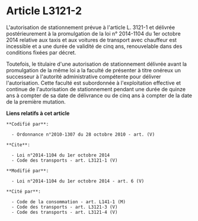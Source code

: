 # Article L3121-2

L'autorisation de stationnement prévue à l'article L. 3121-1 et délivrée postérieurement à la promulgation de la loi n°
2014-1104 du 1er octobre 2014 relative aux taxis et aux voitures de transport avec chauffeur est incessible et a une durée de
validité de cinq ans, renouvelable dans des conditions fixées par décret. 

Toutefois, le titulaire d'une autorisation de stationnement délivrée avant la promulgation de la même loi a la faculté de
présenter à titre onéreux un successeur à l'autorité administrative compétente pour délivrer l'autorisation. Cette faculté
est subordonnée à l'exploitation effective et continue de l'autorisation de stationnement pendant une durée de quinze ans à
compter de sa date de délivrance ou de cinq ans à compter de la date de la première mutation.

**Liens relatifs à cet article**

	**Codifié par**:

	  - Ordonnance n°2010-1307 du 28 octobre 2010 - art. (V)

	**Cite**:

	  - Loi n°2014-1104 du 1er octobre 2014
	  - Code des transports - art. L3121-1 (V)

	**Modifié par**:

	  - Loi n°2014-1104 du 1er octobre 2014 - art. 6 (V)

	**Cité par**:

	  - Code de la consommation - art. L141-1 (M)
	  - Code des transports - art. L3121-3 (V)
	  - Code des transports - art. L3121-4 (V)
